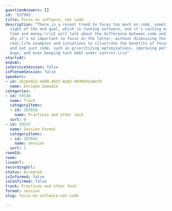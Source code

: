 ```yaml
---
questionAnswers: []
id: '537982'
title: Focus on software, not code
description: "There is a recent trend to focus too much on code, sometimes losing
  sight of the end goal, which is running software, and it's costing everybody precious
  time and money.\r\nI will talk about the difference between code and software, and
  why it's so important to focus on the latter, without dismissing the former, using
  real-life examples and situations to illustrate the benefits of focusing on software
  and not just code, such as prioritizing optimizations, improving performance, fixing
  bugs, and even keeping tech debt under control.\r\n"
startsAt: 
endsAt: 
isServiceSession: false
isPlenumSession: false
speakers:
- id: 2b16e922-4d90-4637-8a92-9030591a8ef9
  name: Enrique Zamudio
categories:
- id: 59536
  name: Track
  categoryItems:
  - id: 207658
    name: Practices and other tech
  sort: 0
- id: 59537
  name: Session Format
  categoryItems:
  - id: 207665
    name: session
  sort: 1
roomId: 
room: 
liveUrl: 
recordingUrl: 
status: Accepted
isInformed: false
isConfirmed: false
track: Practices and other tech
format: session
slug: focus-on-software-not-code

---
```

